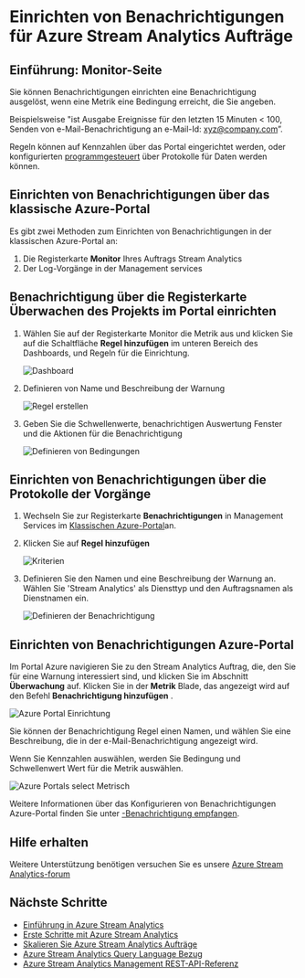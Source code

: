<properties
    pageTitle="Einrichten von Benachrichtigungen für Abfragen in Stream Analytics | Microsoft Azure"
    description="Grundlegendes zu Stream Analytics warnen"
    keywords="Einrichten von Benachrichtigungen"
    services="stream-analytics"
    documentationCenter=""
    authors="jeffstokes72"
    manager="jhubbard"
    editor="cgronlun"/>

<tags
    ms.service="stream-analytics"
    ms.devlang="na"
    ms.topic="article"
    ms.tgt_pltfrm="na"
    ms.workload="data-services"
    ms.date="09/26/2016"
    ms.author="jeffstok"/>


# <a name="set-up-alerts-for-azure-stream-analytics-jobs"></a>Einrichten von Benachrichtigungen für Azure Stream Analytics Aufträge

## <a name="introduction-monitor-page"></a>Einführung: Monitor-Seite

Sie können Benachrichtigungen einrichten eine Benachrichtigung ausgelöst, wenn eine Metrik eine Bedingung erreicht, die Sie angeben.

Beispielsweise "ist Ausgabe Ereignisse für den letzten 15 Minuten < 100, Senden von e-Mail-Benachrichtigung an e-Mail-Id: xyz@company.com”.

Regeln können auf Kennzahlen über das Portal eingerichtet werden, oder konfigurierten [programmgesteuert](https://code.msdn.microsoft.com/windowsazure/Receive-Email-Notifications-199e2c9a) über Protokolle für Daten werden können.

## <a name="set-up-alerts-through-the-azure-classic-portal"></a>Einrichten von Benachrichtigungen über das klassische Azure-Portal

Es gibt zwei Methoden zum Einrichten von Benachrichtigungen in der klassischen Azure-Portal an:  

1.  Die Registerkarte **Monitor** Ihres Auftrags Stream Analytics  
2.  Der Log-Vorgänge in der Management services  

## <a name="set-up-alert-through-the-monitor-tab-of-the-job-in-the-portal"></a>Benachrichtigung über die Registerkarte Überwachen des Projekts im Portal einrichten

1.  Wählen Sie auf der Registerkarte Monitor die Metrik aus und klicken Sie auf die Schaltfläche **Regel hinzufügen** im unteren Bereich des Dashboards, und Regeln für die Einrichtung.  

    ![Dashboard](./media/stream-analytics-set-up-alerts/01-stream-analytics-set-up-alerts.png)  

2.  Definieren von Name und Beschreibung der Warnung  

    ![Regel erstellen](./media/stream-analytics-set-up-alerts/02-stream-analytics-set-up-alerts.png)  

3.  Geben Sie die Schwellenwerte, benachrichtigen Auswertung Fenster und die Aktionen für die Benachrichtigung  

    ![Definieren von Bedingungen](./media/stream-analytics-set-up-alerts/03-stream-analytics-set-up-alerts.png)  

## <a name="set-up-alerts-through-the-operations-logs"></a>Einrichten von Benachrichtigungen über die Protokolle der Vorgänge

1.  Wechseln Sie zur Registerkarte **Benachrichtigungen** in Management Services im [Klassischen Azure-Portal](https://manage.windowsazure.com)an.  
2.  Klicken Sie auf **Regel hinzufügen**  

    ![Kriterien](./media/stream-analytics-set-up-alerts/04-stream-analytics-set-up-alerts.png)  

3.  Definieren Sie den Namen und eine Beschreibung der Warnung an. Wählen Sie 'Stream Analytics' als Diensttyp und den Auftragsnamen als Dienstnamen ein.  

    ![Definieren der Benachrichtigung](./media/stream-analytics-set-up-alerts/05-stream-analytics-set-up-alerts.png)  

## <a name="set-up-alerts-in-the-azure-portal"></a>Einrichten von Benachrichtigungen Azure-Portal ##

Im Portal Azure navigieren Sie zu den Stream Analytics Auftrag, die, den Sie für eine Warnung interessiert sind, und klicken Sie im Abschnitt **Überwachung** auf.  Klicken Sie in der **Metrik** Blade, das angezeigt wird auf den Befehl **Benachrichtigung hinzufügen** .

  ![Azure Portal Einrichtung](./media/stream-analytics-set-up-alerts/06-stream-analytics-set-up-alerts.png)  

Sie können der Benachrichtigung Regel einen Namen, und wählen Sie eine Beschreibung, die in der e-Mail-Benachrichtigung angezeigt wird.

Wenn Sie Kennzahlen auswählen, werden Sie Bedingung und Schwellenwert Wert für die Metrik auswählen.

  ![Azure Portals select Metrisch](./media/stream-analytics-set-up-alerts/07-stream-analytics-set-up-alerts.png)  

Weitere Informationen über das Konfigurieren von Benachrichtigungen Azure-Portal finden Sie unter [-Benachrichtigung empfangen](../monitoring-and-diagnostics/insights-receive-alert-notifications.md).  

## <a name="get-help"></a>Hilfe erhalten
Weitere Unterstützung benötigen versuchen Sie es unsere [Azure Stream Analytics-forum](https://social.msdn.microsoft.com/Forums/en-US/home?forum=AzureStreamAnalytics)

## <a name="next-steps"></a>Nächste Schritte

- [Einführung in Azure Stream Analytics](stream-analytics-introduction.md)
- [Erste Schritte mit Azure Stream Analytics](stream-analytics-get-started.md)
- [Skalieren Sie Azure Stream Analytics Aufträge](stream-analytics-scale-jobs.md)
- [Azure Stream Analytics Query Language Bezug](https://msdn.microsoft.com/library/azure/dn834998.aspx)
- [Azure Stream Analytics Management REST-API-Referenz](https://msdn.microsoft.com/library/azure/dn835031.aspx)
